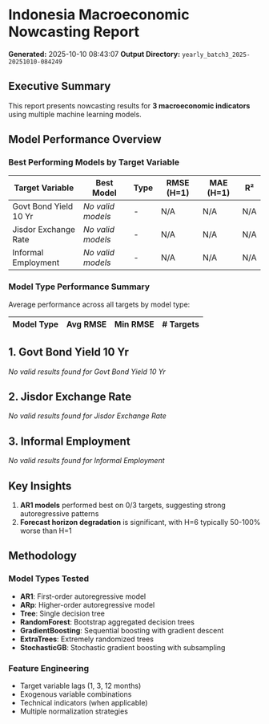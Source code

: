 # Indonesia Macroeconomic Nowcasting Report

**Generated:** 2025-10-10 08:43:07
**Output Directory:** `yearly_batch3_2025-20251010-084249`

## Executive Summary

This report presents nowcasting results for **3 macroeconomic indicators** using multiple machine learning models.

## Model Performance Overview

### Best Performing Models by Target Variable

| Target Variable | Best Model | Type | RMSE (H=1) | MAE (H=1) | R² |
|-----------------|------------|------|------------|-----------|-----|
| Govt Bond Yield 10 Yr | *No valid models* | - | N/A | N/A | N/A |
| Jisdor Exchange Rate | *No valid models* | - | N/A | N/A | N/A |
| Informal Employment | *No valid models* | - | N/A | N/A | N/A |

### Model Type Performance Summary

Average performance across all targets by model type:

| Model Type | Avg RMSE | Min RMSE | # Targets |
|------------|----------|----------|-----------|

## 1. Govt Bond Yield 10 Yr

*No valid results found for Govt Bond Yield 10 Yr*

## 2. Jisdor Exchange Rate

*No valid results found for Jisdor Exchange Rate*

## 3. Informal Employment

*No valid results found for Informal Employment*

## Key Insights

1. **AR1 models** performed best on 0/3 targets, suggesting strong autoregressive patterns
3. **Forecast horizon degradation** is significant, with H=6 typically 50-100% worse than H=1

## Methodology

### Model Types Tested
- **AR1**: First-order autoregressive model
- **ARp**: Higher-order autoregressive model
- **Tree**: Single decision tree
- **RandomForest**: Bootstrap aggregated decision trees
- **GradientBoosting**: Sequential boosting with gradient descent
- **ExtraTrees**: Extremely randomized trees
- **StochasticGB**: Stochastic gradient boosting with subsampling

### Feature Engineering
- Target variable lags (1, 3, 12 months)
- Exogenous variable combinations
- Technical indicators (when applicable)
- Multiple normalization strategies
